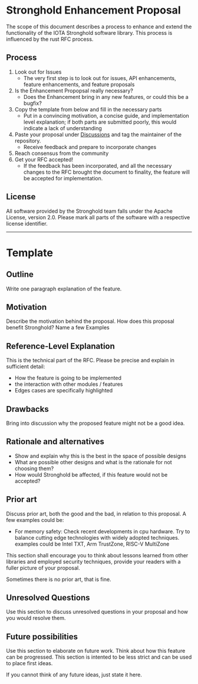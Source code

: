 # Stronghold Enhancement Proposal

The scope of this document describes a process to enhance and extend the functionality of the IOTA Stronghold software library. This process is influenced by the rust RFC process. 


## Process

1. Look out for Issues
    - The very first step is to look out for issues, API enhancements, feature enhancements, and feature proposals
2. Is the Enhancement Propopsal really necessary?
    - Does the Enhancement bring in any new features, or could this be a bugfix?
3. Copy the template from below and fill in the necessary parts
    - Put in a convincing motivation, a concise guide, and implementation level explanation; if both parts are submitted poorly, this would indicate a lack of understanding
4. Paste your proposal under [Discussions](https://github.com/iotaledger/stronghold.rs/discussion) and tag the maintainer of the repository. 
    - Receive feedback and prepare to incorporate changes 
5. Reach consensus from the community
6. Get your RFC accepted!
    - If the feedback has been incorporated, and all the necessary changes to the RFC brought the document to finality, the feature will be accepted for implementation. 


## License

All software provided by the Stronghold team falls under the Apache License, version 2.0. Please mark all parts of the software with a respective license identifier.

---

# Template 

## Outline

Write one paragraph explanation of the feature.

## Motivation

Describe the motivation behind the proposal. How does this proposal benefit Stronghold? Name a few Examples

## Reference-Level Explanation

This is the technical part of the RFC. Please be precise and explain in sufficient detail:

- How the feature is going to be implemented
- the interaction with other modules / features
- Edges cases are specifically highlighted

## Drawbacks

Bring into discussion why the proposed feature might not be a good idea. 

## Rationale and alternatives

- Show and explain why this is the best in the space of possible designs
- What are possible other designs and what is the rationale for not choosing them?
- How would Stronghold be affected, if this feature would not be accepted?

## Prior art

Discuss prior art, both the good and the bad, in relation to this proposal. 
A few examples could be:

- For memory safety: Check recent developments in cpu hardware. Try to balance cutting edge technologies with widely adopted techniques. examples could be Intel TXT, Arm TrustZone, RISC-V MultiZone

This section shall encourage you to think about lessons learned from other libraries and employed security techniques, provide your readers with a fuller picture of your proposal. 

Sometimes there is no prior art, that is fine. 

## Unresolved Questions

Use this section to discuss unresolved questions in your proposal and how you would resolve them. 

## Future possibilities

Use this section to elaborate on future work. Think about how this feature can be progressed. This section is intented to be less strict and can be used to place first ideas.

If you cannot think of any future ideas, just state it here. 